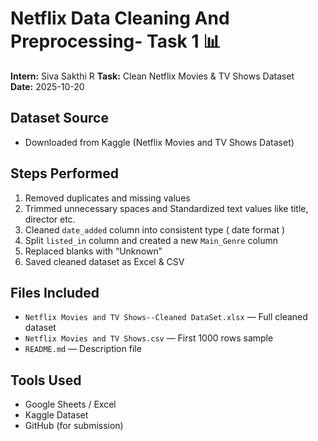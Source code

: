 # Netflix Data Cleaning And Preprocessing- Task 1 📊

**Intern:** Siva Sakthi R
**Task:** Clean Netflix Movies & TV Shows Dataset  
**Date:** 2025-10-20  

## Dataset Source
- Downloaded from Kaggle (Netflix Movies and TV Shows Dataset)

## Steps Performed
1. Removed duplicates and missing values  
2. Trimmed unnecessary spaces and Standardized text values like title, director etc.
3. Cleaned `date_added` column into consistent type ( date format )
4. Split `listed_in` column and created a new `Main_Genre` column  
5. Replaced blanks with “Unknown”  
6. Saved cleaned dataset as Excel & CSV

## Files Included
- `Netflix Movies and TV Shows--Cleaned DataSet.xlsx` — Full cleaned dataset  
- `Netflix Movies and TV Shows.csv` — First 1000 rows sample  
- `README.md` — Description file  

## Tools Used
- Google Sheets / Excel   
- Kaggle Dataset  
- GitHub (for submission)
